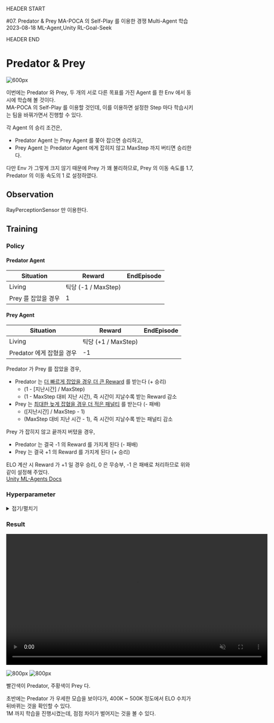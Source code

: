 HEADER START

#07. Predator & Prey
MA-POCA 의 Self-Play 를 이용한 경쟁 Multi-Agent 학습
2023-08-18
ML-Agent,Unity
RL-Goal-Seek

HEADER END

# Predator & Prey

![600px](/imgs/post_imgs/mlagent_07/3.png)

이번에는 Predator 와 Prey, 두 개의 서로 다른 목표를 가진 Agent 를 한 Env 에서 동시에 학습해 볼 것이다.  
MA-POCA 의 Self-Play 를 이용할 것인데, 이를 이용하면 설정한 Step 마다 학습시키는 팀을 바꿔가면서 진행할 수 있다.

각 Agent 의 승리 조건은,

- Predator Agent 는 Prey Agent 를 쫒아 잡으면 승리하고,
- Prey Agent 는 Predator Agent 에게 잡히지 않고 MaxStep 까지 버티면 승리한다.

다만 Env 가 그렇게 크지 않기 때문에 Prey 가 꽤 불리하므로, Prey 의 이동 속도를 1.7, Predator 의 이동 속도의 1 로 설정하였다.

## Observation

RayPerceptionSensor 만 이용한다.

## Training

### Policy

#### Predator Agent

| Situation           | Reward              | EndEpisode |
| ------------------- | ------------------- | ---------- |
| Living              | 틱당 (-1 / MaxStep) |            |
| Prey 를 잡았을 경우 | 1                   |            |

#### Prey Agent

| Situation                 | Reward              | EndEpisode |
| ------------------------- | ------------------- | ---------- |
| Living                    | 틱당 (+1 / MaxStep) |            |
| Predator 에게 잡혔을 경우 | -1                  |            |

Predator 가 Prey 를 잡았을 경우,

- Predator 는 <u>더 빠르게 잡았을 경우 더 큰 Reward</u> 를 받는다 (+ 승리)
  - (1 - [지난시간] / MaxStep)
  - (1 - MaxStep 대비 지난 시간), 즉 시간이 지날수록 받는 Reward 감소
- Prey 는 <u>최대한 늦게 잡혔을 경우 더 적은 패널티</u> 를 받는다 (- 패배)
  - ([지난시간] / MaxStep - 1)
  - (MaxStep 대비 지난 시간 - 1), 즉 시간이 지날수록 받는 패널티 감소

Prey 가 잡히지 않고 끝까지 버텼을 경우,

- Predator 는 결국 -1 의 Reward 를 가지게 된다 (- 패배)
- Prey 는 결국 +1 의 Reward 를 가지게 된다 (+ 승리)

ELO 계산 시 Reward 가 +1 일 경우 승리, 0 은 무승부, -1 은 패배로 처리하므로 위와 같이 설정해 주었다.  
[Unity ML-Agents Docs](https://unity-technologies.github.io/ml-agents/Training-Configuration-File/#note-on-reward-signals)

### Hyperparameter

<details>
<summary>접기/펼치기</summary>

```
behaviors:
  WalkAgentPredator:
    trainer_type: poca
    hyperparameters:
      batch_size: 512
      buffer_size: 5120
      learning_rate: 3.0e-4
      beta: 1e-3
      epsilon: 0.15
      lambd: 0.95
      num_epoch: 4
      learning_rate_schedule: constant
    network_settings:
      normalize: false
      hidden_units: 256
      num_layers: 2
    reward_signals:
      extrinsic:
        gamma: 0.99
        strength: 1.0
    keep_checkpoints: 21
    checkpoint_interval: 50000
    max_steps: 1000000
    time_horizon: 1000
    summary_freq: 10000
    self_play:
      window: 10
      play_against_latest_model_ratio: 0.5
      save_steps: 20000
      swap_steps: 1000
      team_change: 100000
      initial_elo: 1200.0
  WalkAgentPrey:
    trainer_type: poca
    hyperparameters:
      batch_size: 512
      buffer_size: 5120
      learning_rate: 3.0e-4
      beta: 1e-3
      epsilon: 0.15
      lambd: 0.95
      num_epoch: 4
      learning_rate_schedule: constant
    network_settings:
      normalize: false
      hidden_units: 256
      num_layers: 2
    reward_signals:
      extrinsic:
        gamma: 0.99
        strength: 1.0
    keep_checkpoints: 21
    checkpoint_interval: 50000
    max_steps: 1000000
    time_horizon: 1000
    summary_freq: 10000
    self_play:
      window: 10
      play_against_latest_model_ratio: 0.5
      save_steps: 20000
      swap_steps: 1000
      team_change: 100000
      initial_elo: 1200.0
```

MA-POCA 를 사용할 것이기 때문에 trainer_type 를 POCA 로 설정해 주었고, self_play 부분도 추가해 주었다.

</details>

### Result

<video width="700" muted controls playsinline>
  <source src="/videos/post_videos/mlagent_07/1.mp4" type="video/mp4">
</video>

![800px](/imgs/post_imgs/mlagent_07/1.png)
![800px](/imgs/post_imgs/mlagent_07/2.png)

빨간색이 Predator, 주황색이 Prey 다.

초반에는 Predator 가 우세한 모습을 보이다가, 400K ~ 500K 정도에서 ELO 수치가 뒤바뀌는 것을 확인할 수 있다.  
1M 까지 학습을 진행시켰는데, 점점 차이가 벌어지는 것을 볼 수 있다.
